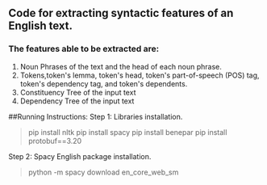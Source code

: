 ## Code for extracting syntactic features of an English text.

### The features able to be extracted are:

1. Noun Phrases of the text and the head of each noun phrase.
2. Tokens,token's lemma, token's head, token's part-of-speech (POS) tag, token's dependency tag, and token's dependents.
3. Constituency Tree of the input text
4. Dependency Tree of the input text

##Running Instructions:
Step 1: Libraries installation.
>pip install nltk
>pip install spacy 
>pip install benepar
>pip install protobuf==3.20

Step 2: Spacy English package installation.
>python -m spacy download en_core_web_sm




 
